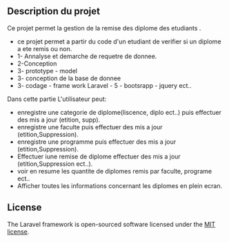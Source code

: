 ## Description du projet

Ce projet permet la gestion de la remise des diplome des etudiants .
- ce projet permet a partir du code d'un etudiant de verifier si un diplome a ete remis ou non.
- 1- Annalyse et demarche de requetre de donnee.
- 2-Conception
- 3- prototype - model
- 3- conception de la base de donnee
- 3- codage - frame work Laravel - 5 - bootsrapp - jquery ect..


Dans cette partie L'utilisateur peut:
- enregistre une categorie de diplome(liscence, diplo ect..) puis effectuer des mis a jour (etition, supp).
- enregistre une faculte puis effectuer des mis a jour (etition,Suppression).
- enregistre une programme puis effectuer des mis a jour (etition,Suppression).
- Effectuer iune remise de diplome  effectuer des mis a jour (etition,Suppression ect..).
- voir en resume les quantite de diplomes remis par faculte, programe ect..
- Afficher toutes les informations concernant les diplomes en plein ecran.
## License

The Laravel framework is open-sourced software licensed under the [MIT license](https://opensource.org/licenses/MIT).
